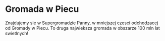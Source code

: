# Gromada w Piecu

Znajdujemy sie w Supergromadzie Panny, w mniejszej czesci odchodzacej od Gromady
w Piecu. To druga najwieksza gromada w obszarze 100 mln lat swietlnych!
